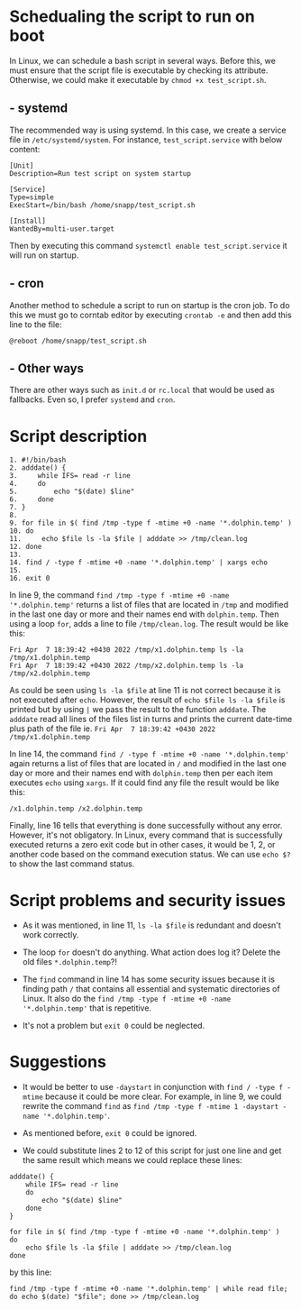 # Schedualing the script to run on boot

In Linux, we can schedule a bash script in several ways. Before this, we must ensure that the script file is executable by checking its attribute. Otherwise, we could make it executable by `chmod +x test_script.sh`.

## - systemd

The recommended way is using systemd. In this case, we create a service file in `/etc/systemd/system`. For instance, `test_script.service` with below content:

```
[Unit]
Description=Run test script on system startup

[Service]
Type=simple
ExecStart=/bin/bash /home/snapp/test_script.sh

[Install]
WantedBy=multi-user.target
```

Then by executing this command `systemctl enable test_script.service` it will run on startup.

## - cron
Another method to schedule a script to run on startup is the cron job. To do this we must go to corntab editor by executing `crontab -e` and then add this line to the file:

`@reboot /home/snapp/test_script.sh`

## - Other ways

There are other ways such as `init.d` or `rc.local` that would be used as fallbacks. Even so, I prefer `systemd` and `cron`.


# Script description

```
1. #!/bin/bash
2. adddate() { 
3.     while IFS= read -r line       
4.     do 
5.         echo "$(date) $line" 
6.     done 
7. } 
8.
9. for file in $( find /tmp -type f -mtime +0 -name '*.dolphin.temp' ) 
10. do 
11.     echo $file ls -la $file | adddate >> /tmp/clean.log 
12. done
13.
14. find / -type f -mtime +0 -name '*.dolphin.temp' | xargs echo
15.
16. exit 0
```

In line 9, the command `find /tmp -type f -mtime +0 -name '*.dolphin.temp'` returns a list of files that are located in `/tmp` and modified in the last one day or more and their names end with `dolphin.temp`. Then using a loop `for`, adds a line to file `/tmp/clean.log`. The result would be like this:

```
Fri Apr  7 18:39:42 +0430 2022 /tmp/x1.dolphin.temp ls -la /tmp/x1.dolphin.temp
Fri Apr  7 18:39:42 +0430 2022 /tmp/x2.dolphin.temp ls -la /tmp/x2.dolphin.temp
```

As could be seen using `ls -la $file` at line 11 is not correct because it is not executed after `echo`. However, the result of `echo $file ls -la $file` is printed but by using `|` we pass the result to the function `adddate`. The `adddate` read all lines of the files list in turns and prints the current date-time plus path of the file ie. `Fri Apr  7 18:39:42 +0430 2022 /tmp/x1.dolphin.temp`


In line 14, the command `find / -type f -mtime +0 -name '*.dolphin.temp'` again returns a list of files that are located in `/` and modified in the last one day or more and their names end with `dolphin.temp` then per each item executes `echo` using `xargs`. If it could find any file the result would be like this:

`/x1.dolphin.temp /x2.dolphin.temp`


Finally, line 16 tells that everything is done successfully without any error. However, it's not obligatory. In Linux, every command that is successfully executed returns a zero exit code but in other cases, it would be 1, 2, or another code based on the command execution status. We can use `echo $?` to show the last command status. 


# Script problems and security issues

- As it was mentioned, in line 11, `ls -la $file` is redundant and doesn't work correctly.

- The loop `for` doesn't do anything. What action does log it? Delete the old files `*.dolphin.temp`?!

- The `find` command in line 14 has some security issues because it is finding path `/` that contains all essential and systematic directories of Linux. It also do the `find /tmp -type f -mtime +0 -name '*.dolphin.temp'` that is repetitive.

- It's not a problem but `exit 0` could be neglected.


# Suggestions

- It would be better to use `-daystart` in conjunction with `find / -type f -mtime` because it could be more clear. For example, in line 9, we could rewrite the command `find` as `find /tmp -type f -mtime 1 -daystart -name '*.dolphin.temp'`.

- As mentioned before, `exit 0` could be ignored.

- We could substitute lines 2 to 12 of this script for just one line and get the same result which means we could replace these lines:


```
adddate() { 
    while IFS= read -r line       
    do 
        echo "$(date) $line" 
    done 
} 

for file in $( find /tmp -type f -mtime +0 -name '*.dolphin.temp' ) 
do 
    echo $file ls -la $file | adddate >> /tmp/clean.log 
done
```
by this line:

`find /tmp -type f -mtime +0 -name '*.dolphin.temp' | while read file; do echo $(date) "$file"; done >> /tmp/clean.log`
